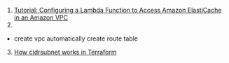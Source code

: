 1. [Tutorial: Configuring a Lambda Function to Access Amazon ElastiCache in an Amazon VPC](https://docs.aws.amazon.com/lambda/latest/dg/services-elasticache-tutorial.html)
2. []()

* create vpc automatically create route table

3. [How cidrsubnet works in Terraform](https://medium.com/@ntwobike/how-cidrsubnet-works-in-terraform-f6ccd8e1838f)